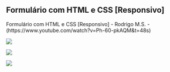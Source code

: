 ## Formulário com HTML e CSS [Responsivo]

<p>Formulário com HTML e CSS [Responsivo] - Rodrigo M.S. - (https://www.youtube.com/watch?v=Ph-60-pkAQM&t=48s)</p>

<img src="https://media.discordapp.net/attachments/534358018742026246/900032458639151174/desktop.JPG?width=622&height=421"></img>

<img src="https://media.discordapp.net/attachments/534358018742026246/900032474728517672/fdsarwr.JPG?width=409&height=368"></img>

<img src="https://media.discordapp.net/attachments/534358018742026246/900032484908072960/mobile.JPG?width=217&height=422"></img>
